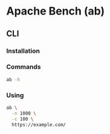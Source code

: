 # Apache Bench (ab)

## CLI

### Installation

<!-- #### YUM

```sh
yum check-update
sudo yum -y install

httpd-tools ?
apr-util ?
yum-utils ?
``` -->

### Commands

```sh
ab -h
```

### Using

```sh
ab \
  -n 1000 \
  -c 100 \
  https://example.com/
```
